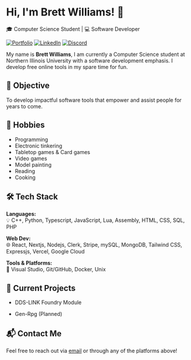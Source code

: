 # Hi, I'm Brett Williams! 👋  
🎓 Computer Science Student | 💻 Software Developer

[![Portfolio](https://img.shields.io/badge/Portfolio-etherawaits.net-blue)](https://etherawaits.net)
[![LinkedIn](https://img.shields.io/badge/LinkedIn-Brett%20Williams-blue?logo=linkedin)](https://linkedin.com/in/brettwilliams343/)
[![Discord](https://img.shields.io/badge/Discord-etherawaits-7289DA?logo=discord)](https://discordapp.com/users/etherawaits)

My name is **Brett Williams**, I am currently a Computer Science student at Northern Illinois University with a software development emphasis. I develop free online tools in my spare time for fun.

## 🎯 Objective
To develop impactful software tools that empower and assist people for years to come.

## 💚 Hobbies
- Programming
- Electronic tinkering
- Tabletop games & Card games
- Video games
- Model painting
- Reading
- Cooking

## 🛠️ Tech Stack

**Languages:**  
💡 C++, Python, Typescript, JavaScript, Lua, Assembly, HTML, CSS, SQL, PHP

**Web Dev:**  
🌐 React, Nextjs, Nodejs, Clerk, Stripe, mySQL, MongoDB, Tailwind CSS, Expressjs,
Vercel, Google Cloud

**Tools & Platforms:**  
🧰 Visual Studio, Git/GitHub, Docker, Unix

## 🚧 Current Projects

- DDS-LINK Foundry Module

- Gen-Rpg (Planned)

## 📬 Contact Me

Feel free to reach out via [email](mailto:brettwilliams343@gmail.com) or through any of the platforms above!


<!--
**EtherAwaits/EtherAwaits** is a ✨ _special_ ✨ repository because its `README.md` (this file) appears on your GitHub profile.

Here are some ideas to get you started:

- 🔭 I’m currently working on ...
- 🌱 I’m currently learning ...
- 👯 I’m looking to collaborate on ...
- 🤔 I’m looking for help with ...
- 💬 Ask me about ...
- 📫 How to reach me: ...
- 😄 Pronouns: ...
- ⚡ Fun fact: ...
-->
